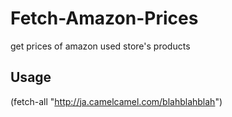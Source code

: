 # Fetch-Amazon-Prices
get prices of amazon used store's products

## Usage
(fetch-all "http://ja.camelcamel.com/blahblahblah")
